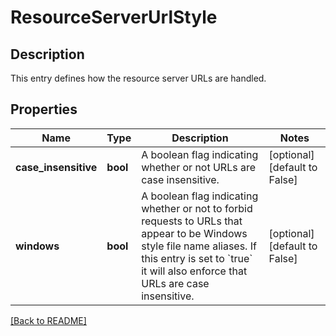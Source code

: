 # ResourceServerUrlStyle

## Description

This entry defines how the resource server URLs are handled.


## Properties

Name | Type | Description | Notes
------------ | ------------- | ------------- | -------------
**case\_insensitive** | **bool** | A boolean flag indicating whether or not URLs are case insensitive.  | [optional] [default to False]
**windows** | **bool** | A boolean flag indicating whether or not to forbid requests to URLs that appear to be Windows style file name aliases. If this entry is set to &#x60;true&#x60; it will also enforce that URLs are case insensitive.  | [optional] [default to False]

[[Back to README]](../README.md)



